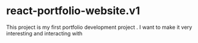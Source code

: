 # react-portfolio-website.v1
This project is my first portfolio development project . I want to make it very interesting and interacting with 
